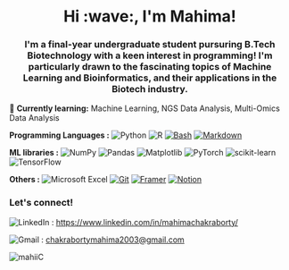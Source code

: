 <h1 align="center"> Hi :wave:, I'm Mahima!</h1>
  
<h3 align="center"> I'm a final-year undergraduate student pursuring B.Tech Biotechnology with a keen interest in programming! I'm particularly drawn to the fascinating topics of Machine Learning and Bioinformatics, and their applications in the Biotech industry. </h3>

:seedling: **Currently learning:** Machine Learning, NGS Data Analysis, Multi-Omics Data Analysis

**Programming Languages :** ![Python](https://img.shields.io/badge/python-3670A0?style=for-the-badge&logo=python&logoColor=ffdd54)
![R](https://img.shields.io/badge/r-%23276DC3.svg?style=for-the-badge&logo=r&logoColor=white)
[![Bash](https://img.shields.io/badge/Bash-4EAA25?logo=gnubash&logoColor=fff)](#)
[![Markdown](https://img.shields.io/badge/Markdown-%23000000.svg?logo=markdown&logoColor=white)](#)

**ML libraries :** ![NumPy](https://img.shields.io/badge/numpy-%23013243.svg?style=for-the-badge&logo=numpy&logoColor=white)
![Pandas](https://img.shields.io/badge/pandas-%23150458.svg?style=for-the-badge&logo=pandas&logoColor=white)
![Matplotlib](https://img.shields.io/badge/Matplotlib-%23ffffff.svg?style=for-the-badge&logo=Matplotlib&logoColor=black)
![PyTorch](https://img.shields.io/badge/PyTorch-%23EE4C2C.svg?style=for-the-badge&logo=PyTorch&logoColor=white)
![scikit-learn](https://img.shields.io/badge/scikit--learn-%23F7931E.svg?style=for-the-badge&logo=scikit-learn&logoColor=white)
![TensorFlow](https://img.shields.io/badge/TensorFlow-%23FF6F00.svg?style=for-the-badge&logo=TensorFlow&logoColor=white)

**Others :** ![Microsoft Excel](https://img.shields.io/badge/Microsoft_Excel-217346?style=for-the-badge&logo=microsoft-excel&logoColor=white)
[![Git](https://img.shields.io/badge/Git-F05032?logo=git&logoColor=fff)](#)
[![Framer](https://img.shields.io/badge/Framer-05F?logo=framer&logoColor=fff)](#)
[![Notion](https://img.shields.io/badge/Notion-000?logo=notion&logoColor=fff)](#)




### Let's connect! 
![LinkedIn](https://img.shields.io/badge/linkedin-%230077B5.svg?style=for-the-badge&logo=linkedin&logoColor=white) : https://www.linkedin.com/in/mahimachakraborty/

![Gmail](https://img.shields.io/badge/Gmail-D14836?style=for-the-badge&logo=gmail&logoColor=white) : chakrabortymahima2003@gmail.com

<p><img align="center" src="https://github-readme-stats.vercel.app/api/top-langs?username=mahiiC&show_icons=true&locale=en&layout=compact" alt="mahiiC" /></p>



<!---
mahiiC/mahiiC is a ✨ special ✨ repository because its `README.md` (this file) appears on your GitHub profile.
You can click the Preview link to take a look at your changes.
--->
